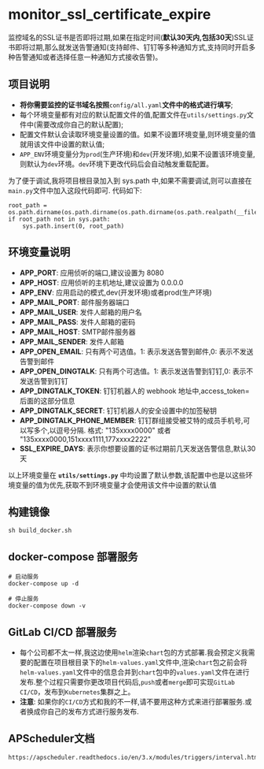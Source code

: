 # monitor_ssl_certificate_expire

监控域名的SSL证书是否即将过期,如果在指定时间(**默认30天内,包括30天**)SSL证书即将过期,那么就发送告警通知(支持邮件、钉钉等多种通知方式,支持同时开启多种告警通知或者选择任意一种通知方式接收告警)。

## 项目说明

- **将你需要监控的证书域名按照**`config/all.yaml`**文件中的格式进行填写**;
- 每个环境变量都有对应的默认配置文件的值,配置文件在`utils/settings.py`文件中(需要改成你自己的默认配置);
- 配置文件默认会读取环境变量设置的值。如果不设置环境变量,则环境变量的值就用该文件中设置的默认值;
- `APP_ENV`环境变量分为`prod`(生产环境)和`dev`(开发环境),如果不设置该环境变量,则默认为`dev`环境。`dev`环境下更改代码后会自动触发重载配置。

为了便于调试,我将项目根目录加入到 sys.path 中,如果不需要调试,则可以直接在`main.py`文件中加入这段代码即可. 代码如下:

```shell
root_path = os.path.dirname(os.path.dirname(os.path.dirname(os.path.realpath(__file__))))
if root_path not in sys.path:
    sys.path.insert(0, root_path)
```

## 环境变量说明

- **APP_PORT**: 应用侦听的端口,建议设置为 8080
- **APP_HOST**: 应用侦听的主机地址,建议设置为 0.0.0.0
- **APP_ENV**: 应用启动的模式,dev(开发环境)或者prod(生产环境)
- **APP_MAIL_PORT**: 邮件服务器端口
- **APP_MAIL_USER**: 发件人邮箱的用户名
- **APP_MAIL_PASS**: 发件人邮箱的密码
- **APP_MAIL_HOST**: SMTP邮件服务器
- **APP_MAIL_SENDER**: 发件人邮箱
- **APP_OPEN_EMAIL**: 只有两个可选值。1: 表示发送告警到邮件,0: 表示不发送告警到邮件
- **APP_OPEN_DINGTALK**: 只有两个可选值。1: 表示发送告警到钉钉,0: 表示不发送告警到钉钉
- **APP_DINGTALK_TOKEN**: 钉钉机器人的 webhook 地址中,access_token= 后面的这部分信息
- **APP_DINGTALK_SECRET**: 钉钉机器人的安全设置中的加签秘钥
- **APP_DINGTALK_PHONE_MEMBER**: 钉钉群组接受被艾特的成员手机号,可以写多个,以逗号分隔. 格式: "135xxxx0000" 或者 "135xxxx0000,151xxxx1111,177xxxx2222"
- **SSL_EXPIRE_DAYS**: 表示你想要设置的证书过期前几天发送告警信息,默认30天

以上环境变量在 **`utils/settings.py`** 中均设置了默认参数,该配置中也是以这些环境变量的值为优先,获取不到环境变量才会使用该文件中设置的默认值

## 构建镜像

```shell
sh build_docker.sh
```

## docker-compose 部署服务

```shell
# 启动服务
docker-compose up -d

# 停止服务
docker-compose down -v
```

## GitLab CI/CD 部署服务

- 每个公司都不太一样,我这边使用`helm`渲染`chart`包的方式部署.我会预定义我需要的配置在项目根目录下的`helm-values.yaml`文件中,渲染`chart`包之前会将`helm-values.yaml`文件中的信息合并到`chart`包中的`values.yaml`文件在进行发布.整个过程只需要你更改项目代码后,`push`或者`merge`即可实现`GitLab CI/CD`，发布到`Kubernetes`集群之上。
- **注意**: 如果你的`CI/CD`方式和我的不一样,请不要用这种方式来进行部署服务.或者换成你自己的发布方式进行服务发布.

## APScheduler文档

```shell
https://apscheduler.readthedocs.io/en/3.x/modules/triggers/interval.html
```
